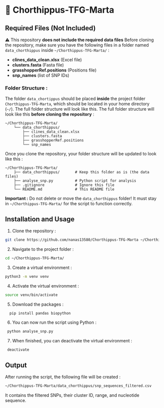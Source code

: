 # 🦗 Chorthippus-TFG-Marta

## Required Files (Not Included)

⚠️ This repository **does not include the required data files**
Before cloning the repository, make sure you have the following files in a folder named `data_chorthippus` inside `~/Chorthippus-TFG-Marta/` :

- **clines_data_clean.xlsx** (Excel file)
- **clusters.fasta** (Fasta file)
- **grasshopperRef.positions** (Positions file)
- **snp_names** (list of SNP IDs)

### Folder Structure :

The folder `data_chortippus` should be placed **inside** the project folder `Chorthippus-TFG-Marta`, which should be located in your home directory (`~/`). The full folder structure will look like this. The full folder structure will look like this **before cloning the repository** :

```
~/Chorthippus-TFG-Marta/  
    └── data_chorthippus/  
        ├── clines_data_clean.xlsx  
        ├── clusters.fasta  
        ├── grasshopperRef.positions  
        └── snp_names
```

Once you clone the repository, your folder structure will be updated to look like this :

```
~/Chorthippus-TFG-Marta/  
    ├── data_chorthippus/       # Keep this folder as is (the data files)  
    ├── analyse_snp.py          # Python script for analysis
    ├── .gitignore              # Ignore this file  
    └── README.md               # This README file
```

**Important :** Do not delete or move the `data_chorthippus` folder! It must stay in `~/Chorthippus-TFG-Marta/` for the script to function correctly.

## Installation and Usage

1. Clone the repository :

  ```bash
  git clone https://github.com/nanas13580/Chorthippus-TFG-Marta ~/Chorthippus-TFG-Marta/
  ```

2. Navigate to the project folder :

  ```bash
  cd ~/Chorthippus-TFG-Marta/
  ```

3. Create a virtual environment :

  ```bash
  python3 -m venv venv
  ```

4. Activate the virtual environment :

  ```bash
  source venv/bin/activate
  ```

5. Download the packages :

 ```bash
   pip install pandas biopython
 ```
   
6. You can now run the script using Python :

 ```bash
  python analyse_snp.py
 ```
7. When finished, you can deactivate the virtual environment :

 ```bash
  deactivate
 ```
## Output

After running the script, the following file will be created :

  ```bash
 ~/Chorthippus-TFG-Marta/data_chorthippus/snp_sequences_filtered.csv
  ```

It contains the filtered SNPs, their cluster ID, range, and nucleotide sequence.


